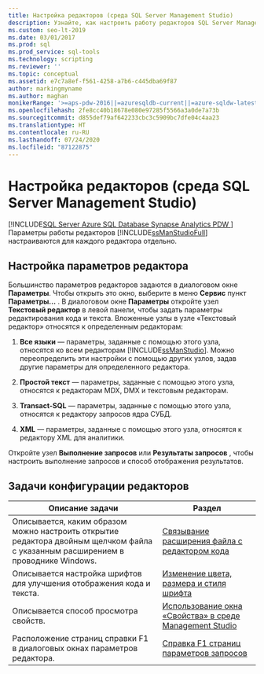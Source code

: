 ```yaml
---
title: Настройка редакторов (среда SQL Server Management Studio)
description: Узнайте, как настроить работу редакторов SQL Server Management Studio, установив параметры в диалоговом окне "Параметры".
ms.custom: seo-lt-2019
ms.date: 03/01/2017
ms.prod: sql
ms.prod_service: sql-tools
ms.technology: scripting
ms.reviewer: ''
ms.topic: conceptual
ms.assetid: e7c7a8ef-f561-4258-a7b6-c445dba69f87
author: markingmyname
ms.author: maghan
monikerRange: '>=aps-pdw-2016||=azuresqldb-current||=azure-sqldw-latest||>=sql-server-2016||=sqlallproducts-allversions||>=sql-server-linux-2017||=azuresqldb-mi-current'
ms.openlocfilehash: 2fe8cc40b18678e080e97285f5566a3a0de7a73b
ms.sourcegitcommit: d855def79af642233cbc3c5909bc7dfe04c4aa23
ms.translationtype: HT
ms.contentlocale: ru-RU
ms.lasthandoff: 07/24/2020
ms.locfileid: "87122875"
---
```

# <a name="configure-editors-sql-server-management-studio"></a>Настройка редакторов (среда SQL Server Management Studio)
[!INCLUDE[SQL Server Azure SQL Database Synapse Analytics PDW ](../../includes/applies-to-version/sql-asdb-asdbmi-asa-pdw.md)]
  Параметры работы редакторов [!INCLUDE[ssManStudioFull](../../includes/ssmanstudiofull-md.md)] настраиваются для каждого редактора отдельно.  
  
## <a name="setting-editor-options"></a>Настройка параметров редактора  
 Большинство параметров редакторов задаются в диалоговом окне **Параметры**. Чтобы открыть это окно, выберите в меню **Сервис** пункт **Параметры…** . В диалоговом окне **Параметры** откройте узел **Текстовый редактор** в левой панели, чтобы задать параметры редактирования кода и текста. Вложенные узлы в узле «Текстовый редактор» относятся к определенным редакторам:  
  
1.  **Все языки** — параметры, заданные с помощью этого узла, относятся ко всем редакторам [!INCLUDE[ssManStudio](../../includes/ssmanstudio-md.md)]. Можно переопределить эти настройки с помощью других узлов, задав другие параметры для определенного редактора.  
  
2.  **Простой текст** — параметры, заданные с помощью этого узла, относятся к редакторам MDX, DMX и текстовым редакторам.  
  
3.  **Transact-SQL** — параметры, заданные с помощью этого узла, относятся к редактору запросов ядра СУБД.  
  
4.  **XML** — параметры, заданные с помощью этого узла, относятся к редактору XML для аналитики.  
  
 Откройте узел **Выполнение запросов** или **Результаты запросов** , чтобы настроить выполнение запросов и способ отображения результатов.  
  
## <a name="editor-configuration-tasks"></a>Задачи конфигурации редакторов  
  
|Описание задачи|Раздел|  
|----------------------|-----------|  
|Описывается, каким образом можно настроить открытие редактора двойным щелчком файла с указанным расширением в проводнике Windows.|[Связывание расширения файла с редактором кода](../../relational-databases/scripting/associate-file-extensions-to-a-code-editor.md)|  
|Описывается настройка шрифтов для улучшения отображения кода и текста.|[Изменение цвета, размера и стиля шрифта](../../relational-databases/scripting/change-font-color-size-and-style.md)|  
|Описывается способ просмотра свойств.|[Использование окна «Свойства» в среде Management Studio](../../relational-databases/scripting/use-the-properties-window-in-management-studio.md)|  
|Расположение страниц справки F1 в диалоговых окнах параметров редактора.|[Справка F1 страниц параметров запросов](https://msdn.microsoft.com/library/fad98caa-8a29-4b88-8464-f60a5c4fc00e)|  
  
  
